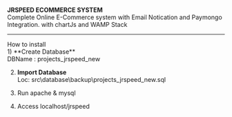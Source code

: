 **JRSPEED ECOMMERCE SYSTEM**<br>
Complete Online E-Commerce system with Email Notication and Paymongo Integration.
with chartJs and WAMP Stack
<br>
<hr>
How to install <br>
1) **Create Database** <br>
DBName : projects_jrspeed_new

2) **Import Database** <br>
  Loc: src\database\backup\projects_jrspeed_new.sql<br>
  
3) Run apache & mysql

4) Access localhost/jrspeed
